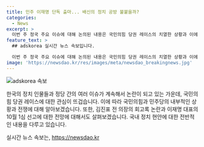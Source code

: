 ```yaml
---
title: 민주 이재명 단독 출마... 배신의 정치 공방 불붙을까?
categories:
  - News
excerpt: >
  이번 주 정국 주요 이슈에 대해 논의된 내용은 국민의힘 당권 레이스의 치열한 상황과 이에 대한 전략적인 분석이 주요 내용으로 다뤄졌습니다. 또한, 민주당의 전당대회 준비 상황과 후보자의 현재 상황, 그리고 김진표 전 의장의 회고록 논란에 대한 비판도 다뤄졌습니다. 논의된 주요 내용은 국내 정치 상황에 대한 상세한 분석과 예상, 그리고 각종 이슈들에 대한 다양한 관점이 종합적으로 담겨 있습니다. 클릭하고 더 알아보세요!
feature_text: >
  ## adskorea 실시간 뉴스 속보입니다.

  이번 주 정국 주요 이슈에 대해 논의된 내용은 국민의힘 당권 레이스의 치열한 상황과 이에 대한 전략적인 분석이 주요 내용으로 다뤄졌습니다. 또한, 민주당의 전당대회 준비 상황과 후보자의 현재 상황, 그리고 김진표 전 의장의 회고록 논란에 대한 비판도 다뤄졌습니다. 논의된 주요 내용은 국내 정치 상황에 대한 상세한 분석과 예상, 그리고 각종 이슈들에 대한 다양한 관점이 종합적으로 담겨 있습니다. 클릭하고 더 알아보세요!
image: 'https://newsdao.kr/res/images/meta/newsdao_breakingnews.jpg'
---
```


<p><img src="https://newsdao.kr/res/images/meta/newsdao_breakingnews.jpg" alt="adskorea 속보" /></p>

<p>한국의 정치 인물들과 정당 간의 여러 이슈가 계속해서 논란이 되고 있는 가운데, 국민의힘 당권 레이스에 대한 관심이 뜨겁습니다. 이에 따라 국민의힘과 민주당의 내부적인 상황과 전쟁에 대해 알아보겠습니다. 또한, 김진표 전 의장의 회고록 논란과 이재명 대표의 10월 1심 선고에 대한 전망에 대해서도 살펴보겠습니다. 국내 정치 현안에 대한 전반적인 내용을 다루고 있습니다.</p>
실시간 뉴스 속보는, <a href="https://newsdao.kr" rel="dofollow">https://newsdao.kr</a>


